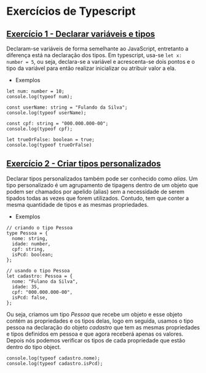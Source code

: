 # Exercícios de Typescript

## [Exercício 1 - Declarar variáveis e tipos]()
Declaram-se variáveis de forma semelhante ao JavaScript, entretanto a diferença está na declaração dos tipos. Em typescript, usa-se ```let x: number = 5```, ou seja, declara-se a variável e acrescenta-se dois pontos e o tipo da variável para então realizar inicializar ou atribuir valor a ela.

- Exemplos

```
let num: number = 10;
console.log(typeof num);

const userName: string = "Fulando da Silva";
console.log(typeof userName);

const cpf: string = "000.000.000-00";
console.log(typeof cpf);

let trueOrFalse: boolean = true;
console.log(typeof trueOrFalse)

```

## [Exercício 2 - Criar tipos personalizados]()
Declarar tipos personalizados também pode ser conhecido como *alias*. Um tipo personalizado é um agrupamento de tipagens dentro de um objeto que podem ser chamados por apelido (alias) sem a necessidade de serem tipados todas as vezes que forem utilizados. Contudo, tem que conter a mesma quantidade de tipos e as mesmas propriedades.

- Exemplos
```
// criando o tipo Pessoa
type Pessoa = {
  nome: string,
  idade: number,
  cpf: string,
  isPcd: boolean;
};

// usando o tipo Pessoa
let cadastro: Pessoa = {
  nome: "Fulano da Silva",
  idade: 35,
  cpf: "000.000.000-00",
  isPcd: false,
};
```
Ou seja, criamos um tipo *Pessoa* que recebe um objeto e esse objeto contém as propriedades e os tipos delas, logo em seguida, usamos o tipo pessoa na declaração do objeto *cadastro* que tem as mesmas propriedades e tipos definidos em pessoa e que agora receberá apenas os valores. Depois nós podemos verificar os tipos de cada propriedade que estão dentro do tipo object.
```
console.log(typeof cadastro.nome);
console.log(typeof cadastro.isPcd);
```


